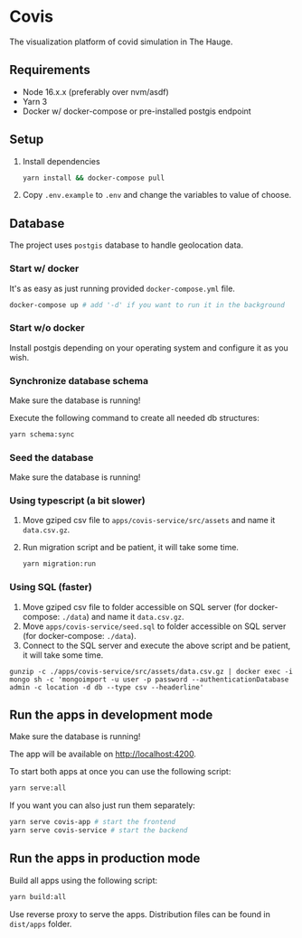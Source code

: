 # Covis

The visualization platform of covid simulation in The Hauge.

## Requirements

- Node 16.x.x (preferably over nvm/asdf)
- Yarn 3
- Docker w/ docker-compose or pre-installed postgis endpoint

## Setup

1. Install dependencies

   ```sh
   yarn install && docker-compose pull
   ```

2. Copy `.env.example` to `.env` and change the variables to value of choose.

## Database

The project uses `postgis` database to handle geolocation data.

### Start w/ docker

It's as easy as just running provided `docker-compose.yml` file.

```sh
docker-compose up # add '-d' if you want to run it in the background
```

### Start w/o docker

Install postgis depending on your operating system and configure it as you wish.

### Synchronize database schema

Make sure the database is running!

Execute the following command to create all needed db structures:

```sh
yarn schema:sync
```

### Seed the database

Make sure the database is running!

### Using typescript (a bit slower)

1. Move gziped csv file to `apps/covis-service/src/assets` and name it `data.csv.gz`.
2. Run migration script and be patient, it will take some time.

   ```sh
   yarn migration:run
   ```

### Using SQL (faster)

1. Move gziped csv file to folder accessible on SQL server (for docker-compose: `./data`) and name it `data.csv.gz`.
2. Move `apps/covis-service/seed.sql` to folder accessible on SQL server (for docker-compose: `./data`).
3. Connect to the SQL server and execute the above script and be patient, it will take some time.

`gunzip -c ./apps/covis-service/src/assets/data.csv.gz | docker exec -i mongo sh -c 'mongoimport -u user -p password --authenticationDatabase admin -c location -d db --type csv --headerline'`

## Run the apps in development mode

Make sure the database is running!

The app will be available on <http://localhost:4200>.

To start both apps at once you can use the following script:

```sh
yarn serve:all
```

If you want you can also just run them separately:

```sh
yarn serve covis-app # start the frontend
yarn serve covis-service # start the backend
```

## Run the apps in production mode

Build all apps using the following script:

```sh
yarn build:all
```

Use reverse proxy to serve the apps. Distribution files can be found in `dist/apps` folder.
